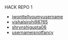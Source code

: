 HACK REPO 1

- [iwonttellyoumyusername](https://github.com/iwonttellyoumyusername)
- [vishalsirohi98765](https://github.com/vishalsirohi98765)
- [shrynshigupta06](https://github.com/shrynshigupta06)
- [usernameisnotfancy](https://github.com/usernameisnotfancy)

